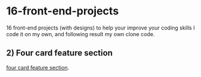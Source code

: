 # 16-front-end-projects
16 front-end projects (with designs) to help your improve your coding skills
I code it on my own, and following result my own clone code.

## 2) Four card feature section
[four card feature section](https://www.frontendmentor.io/challenges/four-card-feature-section-weK1eFYK).
